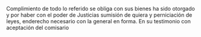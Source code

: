 Complimiento de todo lo referido se obliga con sus bienes ha sido otorgado y por haber con el poder de Justicias sumisión de quiera y perniciación de leyes, enderecho necesario con la general en forma. En su testimonio con aceptación del comisario